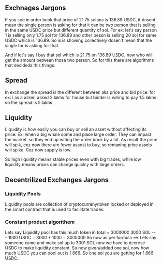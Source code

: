 ## Exchnages Jargons
If you see in order book that price of 21.75 solana is 136.89 USDC, it dosent mean the single person is asking for that 
it can be two person that is selling in the same USDC price but different quantity of sol. For ex: let's say person 1 
is selling only 1.75 sol for 136.89 and other peson is selling 20 sol for same USDC which is 136.89. So is is showing 
collectively dosen't mean that the single for is asking for that. 

And if let's say I buy that sol which is 21.75 on 136.89 USDC, now who will get the amount between those two person. So 
for this there are algorithms that decideds this things.

## Spread 
In exchange the spread is the different between aks price and bid price. for ex: I as a asker, asked 2 lakhs for house
but bidder is willing to pay 1.5 lakhs so the spread is 5 lakhs. 

## Liquidity
Liquidity is how easily you can buy or sell an asset without affecting its price.
Ex: when a big whale come and place large order. They can impact the market.  so they end up eating the order book by a lot. As result the price will spik, coz now there are fewer assest to buy, so remaning price assets will spike. Coz  now supply is low.

So high liquidity means stable prices even with big trades, while low liquidity means prices can change quickly with large orders.

## Decentrilized Exchanges Jargons

### Liquidity Pools 
Liquidity pools are collection of cryptocurreny/token locked or deployed in the smart contract that is used to facilitate trades.

### Constant product algorithem
Lets say Liquidity pool has this much token in total = 3000000
3000 SOL --- 1000 USDC = 3000 * 1000 = 3000000
So now as per formula ==> Lets say someone came and make sol up to 3001 SOL now we have to decrese USDC to make liquidity constant. So now given/added one sol, now how much USDC you can pool out is 1.666. So one sol you are getting for 1.666 USDC.




